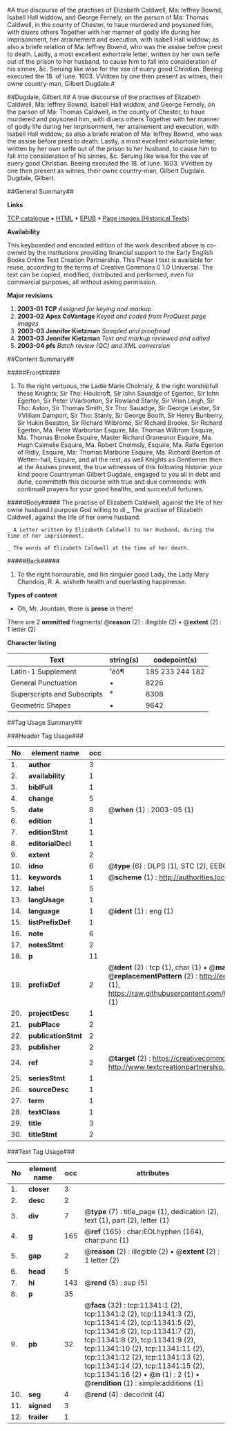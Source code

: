 #A true discourse of the practises of Elizabeth Caldwell, Ma: Ieffrey Bownd, Isabell Hall widdow, and George Fernely, on the parson of Ma: Thomas Caldwell, in the county of Chester, to haue murdered and poysoned him, with diuers others Together with her manner of godly life during her imprisonment, her arrainement and execution, with Isabell Hall widdow; as also a briefe relation of Ma: Ieffrey Bownd, who was the assise before prest to death. Lastly, a most excellent exhortorie letter, written by her own selfe out of the prison to her husband, to cause him to fall into consideration of his sinnes, &c. Seruing like wise for the vse of euery good Christian. Beeing executed the 18. of Iune. 1603. VVritten by one then present as witnes, their owne country-man, Gilbert Dugdale.#

##Dugdale, Gilbert.##
A true discourse of the practises of Elizabeth Caldwell, Ma: Ieffrey Bownd, Isabell Hall widdow, and George Fernely, on the parson of Ma: Thomas Caldwell, in the county of Chester, to haue murdered and poysoned him, with diuers others Together with her manner of godly life during her imprisonment, her arrainement and execution, with Isabell Hall widdow; as also a briefe relation of Ma: Ieffrey Bownd, who was the assise before prest to death. Lastly, a most excellent exhortorie letter, written by her own selfe out of the prison to her husband, to cause him to fall into consideration of his sinnes, &c. Seruing like wise for the vse of euery good Christian. Beeing executed the 18. of Iune. 1603. VVritten by one then present as witnes, their owne country-man, Gilbert Dugdale.
Dugdale, Gilbert.

##General Summary##

**Links**

[TCP catalogue](http://www.ota.ox.ac.uk/tcp/)  • 
[HTML](http://tei.it.ox.ac.uk/tcp/Texts-HTML/free/A20/A20917.html)  • 
[EPUB](http://tei.it.ox.ac.uk/tcp/Texts-EPUB/free/A20/A20917.epub) • 
[Page images (Historical Texts)](https://data.historicaltexts.jisc.ac.uk/view?pubId=eebo-99846379e&pageId=eebo-99846379e-11341-1)

**Availability**

This keyboarded and encoded edition of the
	       work described above is co-owned by the institutions
	       providing financial support to the Early English Books
	       Online Text Creation Partnership. This Phase I text is
	       available for reuse, according to the terms of Creative
	       Commons 0 1.0 Universal. The text can be copied,
	       modified, distributed and performed, even for
	       commercial purposes, all without asking permission.

**Major revisions**

1. __2003-01__ __TCP__ *Assigned for keying and markup*
1. __2003-02__ __Apex CoVantage__ *Keyed and coded from ProQuest page images*
1. __2003-03__ __Jennifer Kietzman__ *Sampled and proofread*
1. __2003-03__ __Jennifer Kietzman__ *Text and markup reviewed and edited*
1. __2003-04__ __pfs__ *Batch review (QC) and XML conversion*

##Content Summary##

#####Front#####

1. To the right vertuous, the Ladie Marie Cholmsly, & the right worshipfull these Knights; Sir Tho: Houlcroft, Sir Iohn Sauadge of Egerton, Sir Iohn Egerton, Sir Peter VVarborton, Sir Rowland Stanly, Sir Vrian Leigh, Sir Tho: Aston, Sir Thomas Smith, Sir Tho: Sauadge, Sir George Leister, Sir VVilliam Damport, Sir Tho: Stanly, Sir George Booth, Sir Henry Bunberry, Sir Hukin Beeston, Sir Richard Wilbrome, Sir Richard Brooke, Sir Richard Egerton, Ma. Peter Warborton Esquire, Ma. Thomas Wilbrom Esquire, Ma. Thomas Brooke Esquire, Master Richard Granesnor Esquire, Ma. Hugh Calmelie Esquire, Ma. Robert Cholmsly, Esquire, Ma. Ralfe Egerton of Ridly, Esquire, Ma: Thomas Marburie Esquire, Ma. Richard Brerton of Wetten-hall, Esquire, and all the rest, as well Knights as Gentlemen then at the Assises present, the true witnesses of this following historie: your kind poore Countryman Gilbert Dugdale, engaged to you all in debt and dutie, committeth this dicourse with true and due commends: with continuall prayers for your good healths, and succesfull fortunes.

#####Body#####
The practise of Elizabeth Caldwell, against the life of her owne husband.I purpose God willing to di
    _ The practise of Elizabeth Caldwell, against the life of her owne husband.

    _ A Letter written by Elizabeth Caldwell to her Husband, during the time of her imprisonment.

    _ The words of Elizabeth Caldwell at the time of her death.

#####Back#####

1. To the right honourable, and his singuler good Lady, the Lady Mary Chandois, R. A. wisheth health and euerlasting happinesse.

**Types of content**

  * Oh, Mr. Jourdain, there is **prose** in there!

There are 2 **ommitted** fragments! 
 @__reason__ (2) : illegible (2)  •  @__extent__ (2) : 1 letter (2)

**Character listing**


|Text|string(s)|codepoint(s)|
|---|---|---|
|Latin-1 Supplement|¹éô¶|185 233 244 182|
|General Punctuation|•|8226|
|Superscripts             and Subscripts|⁴|8308|
|Geometric Shapes|▪|9642|

##Tag Usage Summary##

###Header Tag Usage###

|No|element name|occ|attributes|
|---|---|---|---|
|1.|__author__|3||
|2.|__availability__|1||
|3.|__biblFull__|1||
|4.|__change__|5||
|5.|__date__|8| @__when__ (1) : 2003-05 (1)|
|6.|__edition__|1||
|7.|__editionStmt__|1||
|8.|__editorialDecl__|1||
|9.|__extent__|2||
|10.|__idno__|6| @__type__ (6) : DLPS (1), STC (2), EEBO-CITATION (1), PROQUEST (1), VID (1)|
|11.|__keywords__|1| @__scheme__ (1) : http://authorities.loc.gov/ (1)|
|12.|__label__|5||
|13.|__langUsage__|1||
|14.|__language__|1| @__ident__ (1) : eng (1)|
|15.|__listPrefixDef__|1||
|16.|__note__|6||
|17.|__notesStmt__|2||
|18.|__p__|11||
|19.|__prefixDef__|2| @__ident__ (2) : tcp (1), char (1)  •  @__matchPattern__ (2) : ([0-9\-]+):([0-9IVX]+) (1), (.+) (1)  •  @__replacementPattern__ (2) : http://eebo.chadwyck.com/downloadtiff?vid=$1&page=$2 (1), https://raw.githubusercontent.com/textcreationpartnership/Texts/master/tcpchars.xml#$1 (1)|
|20.|__projectDesc__|1||
|21.|__pubPlace__|2||
|22.|__publicationStmt__|2||
|23.|__publisher__|2||
|24.|__ref__|2| @__target__ (2) : https://creativecommons.org/publicdomain/zero/1.0/ (1), http://www.textcreationpartnership.org/docs/. (1)|
|25.|__seriesStmt__|1||
|26.|__sourceDesc__|1||
|27.|__term__|1||
|28.|__textClass__|1||
|29.|__title__|3||
|30.|__titleStmt__|2||


###Text Tag Usage###

|No|element name|occ|attributes|
|---|---|---|---|
|1.|__closer__|3||
|2.|__desc__|2||
|3.|__div__|7| @__type__ (7) : title_page (1), dedication (2), text (1), part (2), letter (1)|
|4.|__g__|165| @__ref__ (165) : char:EOLhyphen (164), char:punc (1)|
|5.|__gap__|2| @__reason__ (2) : illegible (2)  •  @__extent__ (2) : 1 letter (2)|
|6.|__head__|5||
|7.|__hi__|143| @__rend__ (5) : sup (5)|
|8.|__p__|35||
|9.|__pb__|32| @__facs__ (32) : tcp:11341:1 (2), tcp:11341:2 (2), tcp:11341:3 (2), tcp:11341:4 (2), tcp:11341:5 (2), tcp:11341:6 (2), tcp:11341:7 (2), tcp:11341:8 (2), tcp:11341:9 (2), tcp:11341:10 (2), tcp:11341:11 (2), tcp:11341:12 (2), tcp:11341:13 (2), tcp:11341:14 (2), tcp:11341:15 (2), tcp:11341:16 (2)  •  @__n__ (1) : 2 (1)  •  @__rendition__ (1) : simple:additions (1)|
|10.|__seg__|4| @__rend__ (4) : decorInit (4)|
|11.|__signed__|3||
|12.|__trailer__|1||
